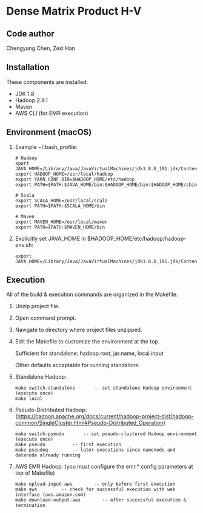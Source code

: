 # Dense Matrix Product H-V

Code author
-----------
Chengyang Chen, Zexi Han

Installation
------------
These components are installed:
- JDK 1.8
- Hadoop 2.9.1
- Maven
- AWS CLI (for EMR execution)

Environment (macOS)
-----------
1) Example ~/.bash_profile:

   ```
   # Hadoop
   xport JAVA_HOME=/Library/Java/JavaVirtualMachines/jdk1.8.0_191.jdk/Contents/Home
   export HADOOP_HOME=/usr/local/hadoop
   export YARN_CONF_DIR=$HADOOP_HOME/etc/hadoop
   export PATH=$PATH:$JAVA_HOME/bin:$HADOOP_HOME/bin:$HADOOP_HOME/sbin

   # Scala
   export SCALA_HOME=/usr/local/scala
   export PATH=$PATH:$SCALA_HOME/bin

   # Maven 
   export MAVEN_HOME=/usr/local/maven
   export PATH=$PATH:$MAVEN_HOME/bin
   ```

2) Explicitly set JAVA_HOME in $HADOOP_HOME/etc/hadoop/hadoop-env.sh:

   ```
   export JAVA_HOME=/Library/Java/JavaVirtualMachines/jdk1.8.0_191.jdk/Contents/Home
   ```

Execution
---------
All of the build & execution commands are organized in the Makefile.
1) Unzip project file.
2) Open command prompt.
3) Navigate to directory where project files unzipped.
4) Edit the Makefile to customize the environment at the top.
   
   Sufficient for standalone: hadoop.root, jar.name, local.input
   
   Other defaults acceptable for running standalone.
5) Standalone Hadoop:
   ```
   make switch-standalone		-- set standalone Hadoop environment (execute once)
   make local
   ```
	
6) Pseudo-Distributed Hadoop: (https://hadoop.apache.org/docs/current/hadoop-project-dist/hadoop-common/SingleCluster.html#Pseudo-Distributed_Operation)
   ```
   make switch-pseudo		-- set pseudo-clustered Hadoop environment (execute once)
   make pseudo			-- first execution
   make pseudoq			-- later executions since namenode and datanode already running 
   ```
	
7) AWS EMR Hadoop: (you must configure the emr.* config parameters at top of Makefile)
   ```
   make upload-input-aws		-- only before first execution
   make aws			-- check for successful execution with web interface (aws.amazon.com)
   make download-output-aws        -- after successful execution & termination
   ```
